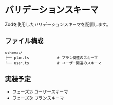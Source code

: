 # バリデーションスキーマ

Zodを使用したバリデーションスキーマを配置します。

## ファイル構成

```
schemas/
├── plan.ts             # プラン関連のスキーマ
└── user.ts             # ユーザー関連のスキーマ
```

## 実装予定

- フェーズ2: ユーザースキーマ
- フェーズ3: プランスキーマ
